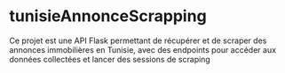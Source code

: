 # tunisieAnnonceScrapping
Ce projet est une API Flask permettant de récupérer et de scraper des annonces immobilières en Tunisie, avec des endpoints pour accéder aux données collectées et lancer des sessions de scraping
